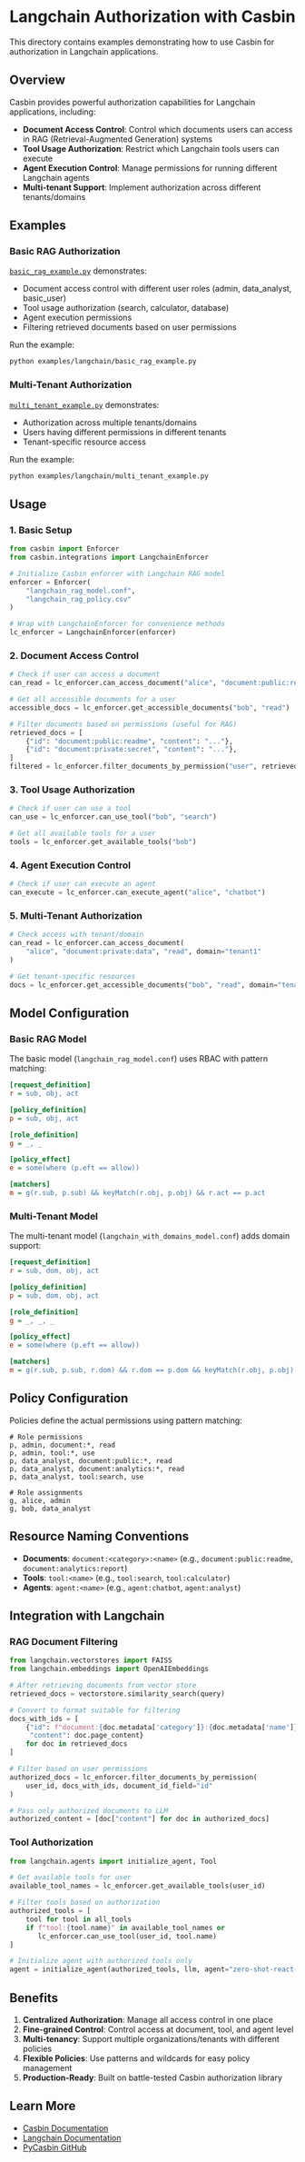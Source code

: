 # Langchain Authorization with Casbin

This directory contains examples demonstrating how to use Casbin for authorization in Langchain applications.

## Overview

Casbin provides powerful authorization capabilities for Langchain applications, including:

- **Document Access Control**: Control which documents users can access in RAG (Retrieval-Augmented Generation) systems
- **Tool Usage Authorization**: Restrict which Langchain tools users can execute
- **Agent Execution Control**: Manage permissions for running different Langchain agents
- **Multi-tenant Support**: Implement authorization across different tenants/domains

## Examples

### Basic RAG Authorization

[`basic_rag_example.py`](basic_rag_example.py) demonstrates:
- Document access control with different user roles (admin, data_analyst, basic_user)
- Tool usage authorization (search, calculator, database)
- Agent execution permissions
- Filtering retrieved documents based on user permissions

Run the example:
```bash
python examples/langchain/basic_rag_example.py
```

### Multi-Tenant Authorization

[`multi_tenant_example.py`](multi_tenant_example.py) demonstrates:
- Authorization across multiple tenants/domains
- Users having different permissions in different tenants
- Tenant-specific resource access

Run the example:
```bash
python examples/langchain/multi_tenant_example.py
```

## Usage

### 1. Basic Setup

```python
from casbin import Enforcer
from casbin.integrations import LangchainEnforcer

# Initialize Casbin enforcer with Langchain RAG model
enforcer = Enforcer(
    "langchain_rag_model.conf",
    "langchain_rag_policy.csv"
)

# Wrap with LangchainEnforcer for convenience methods
lc_enforcer = LangchainEnforcer(enforcer)
```

### 2. Document Access Control

```python
# Check if user can access a document
can_read = lc_enforcer.can_access_document("alice", "document:public:readme", "read")

# Get all accessible documents for a user
accessible_docs = lc_enforcer.get_accessible_documents("bob", "read")

# Filter documents based on permissions (useful for RAG)
retrieved_docs = [
    {"id": "document:public:readme", "content": "..."},
    {"id": "document:private:secret", "content": "..."},
]
filtered = lc_enforcer.filter_documents_by_permission("user", retrieved_docs)
```

### 3. Tool Usage Authorization

```python
# Check if user can use a tool
can_use = lc_enforcer.can_use_tool("bob", "search")

# Get all available tools for a user
tools = lc_enforcer.get_available_tools("bob")
```

### 4. Agent Execution Control

```python
# Check if user can execute an agent
can_execute = lc_enforcer.can_execute_agent("alice", "chatbot")
```

### 5. Multi-Tenant Authorization

```python
# Check access with tenant/domain
can_read = lc_enforcer.can_access_document(
    "alice", "document:private:data", "read", domain="tenant1"
)

# Get tenant-specific resources
docs = lc_enforcer.get_accessible_documents("bob", "read", domain="tenant1")
```

## Model Configuration

### Basic RAG Model

The basic model (`langchain_rag_model.conf`) uses RBAC with pattern matching:

```ini
[request_definition]
r = sub, obj, act

[policy_definition]
p = sub, obj, act

[role_definition]
g = _, _

[policy_effect]
e = some(where (p.eft == allow))

[matchers]
m = g(r.sub, p.sub) && keyMatch(r.obj, p.obj) && r.act == p.act
```

### Multi-Tenant Model

The multi-tenant model (`langchain_with_domains_model.conf`) adds domain support:

```ini
[request_definition]
r = sub, dom, obj, act

[policy_definition]
p = sub, dom, obj, act

[role_definition]
g = _, _, _

[policy_effect]
e = some(where (p.eft == allow))

[matchers]
m = g(r.sub, p.sub, r.dom) && r.dom == p.dom && keyMatch(r.obj, p.obj) && r.act == p.act
```

## Policy Configuration

Policies define the actual permissions using pattern matching:

```csv
# Role permissions
p, admin, document:*, read
p, admin, tool:*, use
p, data_analyst, document:public:*, read
p, data_analyst, document:analytics:*, read
p, data_analyst, tool:search, use

# Role assignments
g, alice, admin
g, bob, data_analyst
```

## Resource Naming Conventions

- **Documents**: `document:<category>:<name>` (e.g., `document:public:readme`, `document:analytics:report`)
- **Tools**: `tool:<name>` (e.g., `tool:search`, `tool:calculator`)
- **Agents**: `agent:<name>` (e.g., `agent:chatbot`, `agent:analyst`)

## Integration with Langchain

### RAG Document Filtering

```python
from langchain.vectorstores import FAISS
from langchain.embeddings import OpenAIEmbeddings

# After retrieving documents from vector store
retrieved_docs = vectorstore.similarity_search(query)

# Convert to format suitable for filtering
docs_with_ids = [
    {"id": f"document:{doc.metadata['category']}:{doc.metadata['name']}", 
     "content": doc.page_content}
    for doc in retrieved_docs
]

# Filter based on user permissions
authorized_docs = lc_enforcer.filter_documents_by_permission(
    user_id, docs_with_ids, document_id_field="id"
)

# Pass only authorized documents to LLM
authorized_content = [doc["content"] for doc in authorized_docs]
```

### Tool Authorization

```python
from langchain.agents import initialize_agent, Tool

# Get available tools for user
available_tool_names = lc_enforcer.get_available_tools(user_id)

# Filter tools based on authorization
authorized_tools = [
    tool for tool in all_tools 
    if f"tool:{tool.name}" in available_tool_names or 
       lc_enforcer.can_use_tool(user_id, tool.name)
]

# Initialize agent with authorized tools only
agent = initialize_agent(authorized_tools, llm, agent="zero-shot-react-description")
```

## Benefits

1. **Centralized Authorization**: Manage all access control in one place
2. **Fine-grained Control**: Control access at document, tool, and agent level
3. **Multi-tenancy**: Support multiple organizations/tenants with different policies
4. **Flexible Policies**: Use patterns and wildcards for easy policy management
5. **Production-Ready**: Built on battle-tested Casbin authorization library

## Learn More

- [Casbin Documentation](https://casbin.org/docs/)
- [Langchain Documentation](https://python.langchain.com/)
- [PyCasbin GitHub](https://github.com/casbin/pycasbin)
